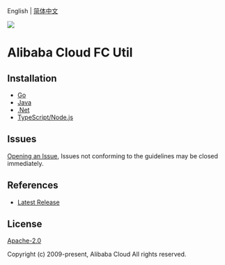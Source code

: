 English | [简体中文](README-CN.md)

![](https://aliyunsdk-pages.alicdn.com/icons/AlibabaCloud.svg)

# Alibaba Cloud FC Util

## Installation

- [Go](./golang/README.md)
- [Java](./java/README.md)
- [.Net](./csharp/README.md)
- [TypeScript/Node.js](./ts/README.md)

## Issues
[Opening an Issue](https://github.com/aliyun/fc-util/issues/new), Issues not conforming to the guidelines may be closed immediately.

## References
* [Latest Release](https://github.com/aliyun/fc-util)

## License
[Apache-2.0](http://www.apache.org/licenses/LICENSE-2.0)

Copyright (c) 2009-present, Alibaba Cloud All rights reserved.